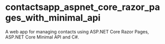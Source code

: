 # contactsapp_aspnet_core_razor_pages_with_minimal_api
A web app for managing contacts using ASP.NET Core Razor Pages, ASP.NET Core Minimal API and C#.
